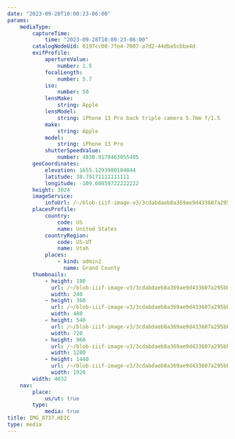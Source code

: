 ```yaml
---
date: "2023-09-28T10:00:23-06:00"
params:
    mediaType:
        captureTime:
            time: "2023-09-28T10:00:23-06:00"
        catalogNodeUid: 0197cc00-7fe4-7007-a7d2-44dba5cbba4d
        exifProfile:
            apertureValue:
                number: 1.5
            focalLength:
                number: 5.7
            iso:
                number: 50
            lensMake:
                string: Apple
            lensModel:
                string: iPhone 13 Pro back triple camera 5.7mm f/1.5
            make:
                string: Apple
            model:
                string: iPhone 13 Pro
            shutterSpeedValue:
                number: 4830.9178463055405
        geoCoordinates:
            elevation: 1655.1293900184844
            latitude: 38.79171111111111
            longitude: -109.60859722222222
        height: 3024
        imageService:
            infoUrl: /~/blob-iiif-image-v3/3cdabdaeb8a369ae9d433607a295bb5a1d5795fa61e973e61167232ff13f319c/info.json
        placesProfile:
            country:
                code: US
                name: United States
            countryRegion:
                code: US-UT
                name: Utah
            places:
                - kind: admin2
                  name: Grand County
        thumbnails:
            - height: 180
              url: /~/blob-iiif-image-v3/3cdabdaeb8a369ae9d433607a295bb5a1d5795fa61e973e61167232ff13f319c/full/240%2C180/0/default.jpg
              width: 240
            - height: 360
              url: /~/blob-iiif-image-v3/3cdabdaeb8a369ae9d433607a295bb5a1d5795fa61e973e61167232ff13f319c/full/480%2C360/0/default.jpg
              width: 480
            - height: 540
              url: /~/blob-iiif-image-v3/3cdabdaeb8a369ae9d433607a295bb5a1d5795fa61e973e61167232ff13f319c/full/720%2C540/0/default.jpg
              width: 720
            - height: 960
              url: /~/blob-iiif-image-v3/3cdabdaeb8a369ae9d433607a295bb5a1d5795fa61e973e61167232ff13f319c/full/1280%2C960/0/default.jpg
              width: 1280
            - height: 1440
              url: /~/blob-iiif-image-v3/3cdabdaeb8a369ae9d433607a295bb5a1d5795fa61e973e61167232ff13f319c/full/1920%2C1440/0/default.jpg
              width: 1920
        width: 4032
    nav:
        place:
            us/ut: true
        type:
            media: true
title: IMG_8737.HEIC
type: media
---
```

